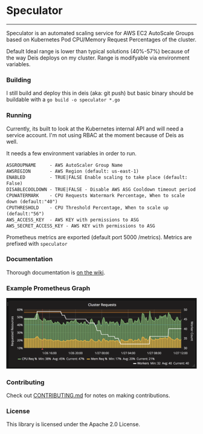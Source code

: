 # Speculator
---

Speculator is an automated scaling service for AWS EC2 AutoScale Groups based
on Kubernetes Pod CPU/Memory Request Percentages of the cluster.

Default Ideal range is lower than typical solutions (40%-57%) because of the way
Deis deploys on my cluster.  Range is modifyable via environment variables.

### Building

I still build and deploy this in deis (aka: git push) but basic binary should be
buildable with a `go build -o speculator *.go`

### Running

Currently, its built to look at the Kubernetes internal API and will need a service 
account.  I'm not using RBAC at the moment because of Deis as well. 

It needs a few environment variables in order to run.  

	ASGROUPNAME     - AWS AutoScaler Group Name 
	AWSREGION       - AWS Region (default: us-east-1)
	ENABLED         - TRUE|FALSE Enable scaling to take place (default: False) 
	DISABLECOOLDOWN - TRUE|FALSE - Disable AWS ASG Cooldown timeout period 
	CPUWATERMARK    - CPU Requests Watermark Percentage, When to scale down (default:"40")
	CPUTHRESHOLD    - CPU Threshold Percentage, When to scale up (default:"56")
    AWS_ACCESS_KEY  - AWS KEY with permissions to ASG 
    AWS_SECRET_ACCESS_KEY - AWS KEY with permissions to ASG 

Prometheus metrics are exported (default port 5000 /metrics).  Metrics are prefixed with `speculator`


### Documentation

Thorough documentation is [on the wiki](https://github.com/undeadops/speculator/wiki).

### Example Prometheus Graph

![alt text](screenshot/promGraphExample.png "Example of scaling in action")

### Contributing
Check out [CONTRIBUTING.md](./CONTRIBUTING.md) for notes on making contributions.

### License

This library is licensed under the Apache 2.0 License. 
